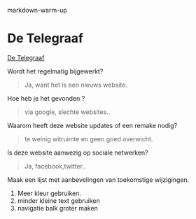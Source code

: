 markdown-warm-up
# De Telegraaf
[De Telegraaf](https://www.telegraaf.nl/?utm_source=google&utm_medium=organic)

Wordt het regelmatig bijgewerkt?
> Ja, want het is een nieuws website.

Hoe heb je het gevonden ?
> via google, slechte websites..

Waarom heeft deze website updates of een remake nodig?
> te weinig witruimte en geen goed overwicht.

Is deze website aanwezig op sociale netwerken?
> Ja, facebook,twitter..

Maak een lijst met aanbevelingen van toekomstige wijzigingen.
1. Meer kleur gebruiken.
2. minder kleine text gebruiken
3. navigatie balk groter maken


